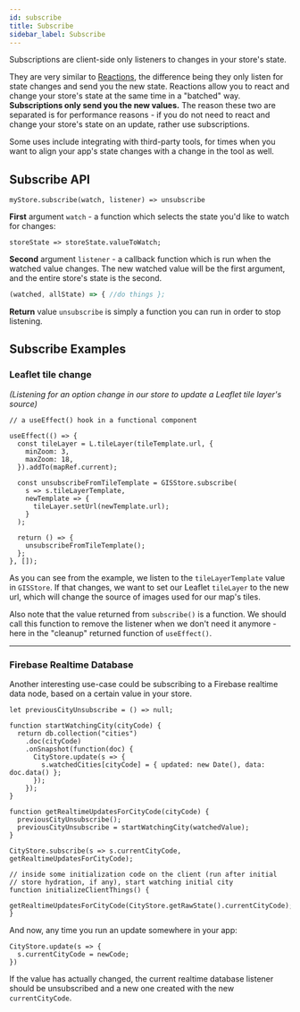 ```yaml
---
id: subscribe
title: Subscribe
sidebar_label: Subscribe
---
```


Subscriptions are client-side only listeners to changes in your store's state.

They are very similar to [Reactions](reactions.md), the difference being they only listen for state changes and send you the new state. Reactions allow you to react and change your store's state at the same time in a "batched" way. **Subscriptions only send you the new values.** The reason these two are separated is for performance reasons - if you do not need to react and change your store's state on an update, rather use subscriptions.

Some uses include integrating with third-party tools, for times when you want to align your app's state changes with a change in the tool as well.

## Subscribe API

```tsx
myStore.subscribe(watch, listener) => unsubscribe
```

**First** argument `watch` - a function which selects the state you'd like to watch for changes:

```
storeState => storeState.valueToWatch;
```

**Second** argument `listener` - a callback function which is run when the watched value changes. The new watched value will be the first argument, and the entire store's state is the second.

```jsx
(watched, allState) => { //do things };
```

**Return** value `unsubscribe` is simply a function you can run in order to stop listening.

## Subscribe Examples

### Leaflet tile change

_(Listening for an option change in our store to update a Leaflet tile layer's source)_

```tsx
// a useEffect() hook in a functional component

useEffect(() => {
  const tileLayer = L.tileLayer(tileTemplate.url, {
    minZoom: 3,
    maxZoom: 18,
  }).addTo(mapRef.current);

  const unsubscribeFromTileTemplate = GISStore.subscribe(
    s => s.tileLayerTemplate,
    newTemplate => {
      tileLayer.setUrl(newTemplate.url);
    }
  );
  
  return () => {
    unsubscribeFromTileTemplate();
  };
}, []);
```

As you can see from the example, we listen to the `tileLayerTemplate` value in `GISStore`. If that changes, we want to set our Leaflet `tileLayer` to the new url, which will change the source of images used for our map's tiles.

Also note that the value returned from `subscribe()` is a function. We should call this function to remove the listener when we don't need it anymore - here in the "cleanup" returned function of `useEffect()`.

---

### Firebase Realtime Database

Another interesting use-case could be subscribing to a Firebase realtime data node, based on a certain value in your store.

```tsx
let previousCityUnsubscribe = () => null;

function startWatchingCity(cityCode) {
  return db.collection("cities")
    .doc(cityCode)
    .onSnapshot(function(doc) {
      CityStore.update(s => {
        s.watchedCities[cityCode] = { updated: new Date(), data: doc.data() };
      });
    });
}

function getRealtimeUpdatesForCityCode(cityCode) {
  previousCityUnsubscribe();
  previousCityUnsubscribe = startWatchingCity(watchedValue);
}

CityStore.subscribe(s => s.currentCityCode, getRealtimeUpdatesForCityCode);

// inside some initialization code on the client (run after initial
// store hydration, if any), start watching initial city
function initializeClientThings() {
  getRealtimeUpdatesForCityCode(CityStore.getRawState().currentCityCode);
}
```

And now, any time you run an update somewhere in your app:
```tsx
CityStore.update(s => {
  s.currentCityCode = newCode;
})
```

If the value has actually changed, the current realtime database listener should be unsubscribed and a new one created with the new `currentCityCode`.